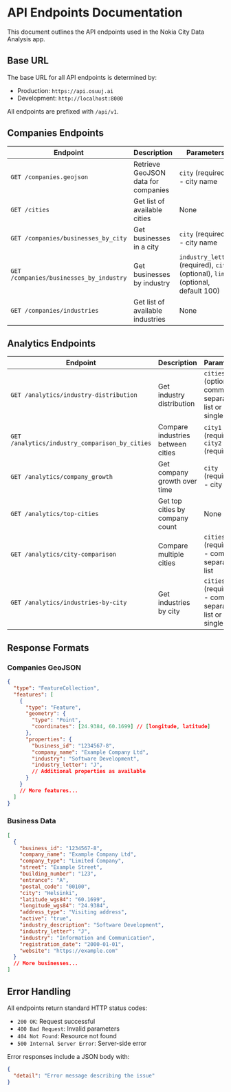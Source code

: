 # API Endpoints Documentation

This document outlines the API endpoints used in the Nokia City Data Analysis app.

## Base URL

The base URL for all API endpoints is determined by:

- Production: `https://api.osuuj.ai`
- Development: `http://localhost:8000`

All endpoints are prefixed with `/api/v1`.

## Companies Endpoints

| Endpoint | Description | Parameters | Response |
|----------|-------------|------------|----------|
| `GET /companies.geojson` | Retrieve GeoJSON data for companies | `city` (required) - city name | GeoJSON FeatureCollection of company points |
| `GET /cities` | Get list of available cities | None | Array of city names |
| `GET /companies/businesses_by_city` | Get businesses in a city | `city` (required) - city name | Array of business data |
| `GET /companies/businesses_by_industry` | Get businesses by industry | `industry_letter` (required), `city` (optional), `limit` (optional, default 100) | Array of business data |
| `GET /companies/industries` | Get list of available industries | None | Array of industry names |

## Analytics Endpoints

| Endpoint | Description | Parameters | Response |
|----------|-------------|------------|----------|
| `GET /analytics/industry-distribution` | Get industry distribution | `cities` (optional) - comma-separated list or single city | Array of industry distribution data |
| `GET /analytics/industry_comparison_by_cities` | Compare industries between cities | `city1` (required), `city2` (required) | Array of industry comparison data |
| `GET /analytics/company_growth` | Get company growth over time | `city` (required) - city name | Array of year-by-year growth data |
| `GET /analytics/top-cities` | Get top cities by company count | None | Array of city ranking data |
| `GET /analytics/city-comparison` | Compare multiple cities | `cities` (required) - comma-separated list | Comparison data between cities |
| `GET /analytics/industries-by-city` | Get industries by city | `cities` (required) - comma-separated list or single city | Array of industry data by city |

## Response Formats

### Companies GeoJSON

```json
{
  "type": "FeatureCollection",
  "features": [
    {
      "type": "Feature",
      "geometry": {
        "type": "Point",
        "coordinates": [24.9384, 60.1699] // [longitude, latitude]
      },
      "properties": {
        "business_id": "1234567-8",
        "company_name": "Example Company Ltd",
        "industry": "Software Development",
        "industry_letter": "J",
        // Additional properties as available
      }
    }
    // More features...
  ]
}
```

### Business Data

```json
[
  {
    "business_id": "1234567-8",
    "company_name": "Example Company Ltd",
    "company_type": "Limited Company",
    "street": "Example Street",
    "building_number": "123",
    "entrance": "A",
    "postal_code": "00100",
    "city": "Helsinki",
    "latitude_wgs84": "60.1699",
    "longitude_wgs84": "24.9384",
    "address_type": "Visiting address",
    "active": "true",
    "industry_description": "Software Development",
    "industry_letter": "J",
    "industry": "Information and Communication",
    "registration_date": "2000-01-01",
    "website": "https://example.com"
  }
  // More businesses...
]
```

## Error Handling

All endpoints return standard HTTP status codes:

- `200 OK`: Request successful
- `400 Bad Request`: Invalid parameters
- `404 Not Found`: Resource not found
- `500 Internal Server Error`: Server-side error

Error responses include a JSON body with:

```json
{
  "detail": "Error message describing the issue"
}
``` 